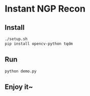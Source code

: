# Instant NGP Recon

## Install

```bash
./setup.sh
pip install opencv-python tqdm
```

## Run

```bash
python demo.py
```

## Enjoy it~

